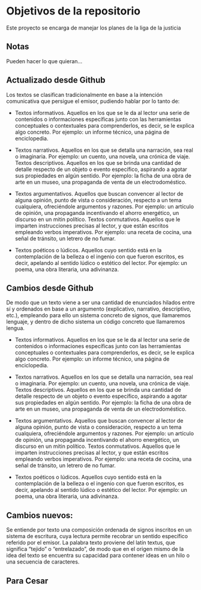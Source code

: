 # Objetivos de la repositorio

Este proyecto se encarga de manejar los planes de la liga de la justicia


## Notas
Pueden hacer lo que quieran...

## Actualizado desde Github
Los textos se clasifican tradicionalmente en base a la intención comunicativa que persigue el emisor, pudiendo hablar por lo tanto de:

- Textos informativos. Aquellos en los que se le da al lector una serie de contenidos o informaciones específicas junto con las herramientas conceptuales o contextuales para comprenderlos, es decir, se le explica algo concreto. Por ejemplo: un informe técnico, una página de enciclopedia.

- Textos narrativos. Aquellos en los que se detalla una narración, sea real o imaginaria. Por ejemplo: un cuento, una novela, una crónica de viaje.
Textos descriptivos. Aquellos en los que se brinda una cantidad de detalle respecto de un objeto o evento específico, aspirando a agotar sus propiedades en algún sentido. Por ejemplo: la ficha de una obra de arte en un museo, una propaganda de venta de un electrodoméstico.

- Textos argumentativos. Aquellos que buscan convencer al lector de alguna opinión, punto de vista o consideración, respecto a un tema cualquiera, ofreciéndole argumentos y razones. Por ejemplo: un artículo de opinión, una propaganda incentivando el ahorro energético, un discurso en un mitin político.
Textos conmutativos. Aquellos que le imparten instrucciones precisas al lector, y que están escritos empleando verbos imperativos. Por ejemplo: una receta de cocina, una señal de tránsito, un letrero de no fumar.

- Textos poéticos o lúdicos. Aquellos cuyo sentido está en la contemplación de la belleza o el ingenio con que fueron escritos, es decir, apelando al sentido lúdico o estético del lector. Por ejemplo: un poema, una obra literaria, una adivinanza.


## Cambios desde Github
De modo que un texto viene a ser una cantidad de enunciados hilados entre sí y ordenados en base a un argumento (explicativo, narrativo, descriptivo, etc.), empleando para ello un sistema concreto de signos, que llamaremos lenguaje, y dentro de dicho sistema un código concreto que llamaremos lengua.

- Textos informativos. Aquellos en los que se le da al lector una serie de contenidos o informaciones específicas junto con las herramientas conceptuales o contextuales para comprenderlos, es decir, se le explica algo concreto. Por ejemplo: un informe técnico, una página de enciclopedia.

- Textos narrativos. Aquellos en los que se detalla una narración, sea real o imaginaria. Por ejemplo: un cuento, una novela, una crónica de viaje.
Textos descriptivos. Aquellos en los que se brinda una cantidad de detalle respecto de un objeto o evento específico, aspirando a agotar sus propiedades en algún sentido. Por ejemplo: la ficha de una obra de arte en un museo, una propaganda de venta de un electrodoméstico.

- Textos argumentativos. Aquellos que buscan convencer al lector de alguna opinión, punto de vista o consideración, respecto a un tema cualquiera, ofreciéndole argumentos y razones. Por ejemplo: un artículo de opinión, una propaganda incentivando el ahorro energético, un discurso en un mitin político.
Textos conmutativos. Aquellos que le imparten instrucciones precisas al lector, y que están escritos empleando verbos imperativos. Por ejemplo: una receta de cocina, una señal de tránsito, un letrero de no fumar.

- Textos poéticos o lúdicos. Aquellos cuyo sentido está en la contemplación de la belleza o el ingenio con que fueron escritos, es decir, apelando al sentido lúdico o estético del lector. Por ejemplo: un poema, una obra literaria, una adivinanza.

## Cambios nuevos:

Se entiende por texto una composición ordenada de signos inscritos en un sistema de escritura, cuya lectura permite recobrar un sentido específico referido por el emisor. La palabra texto proviene del latín textus, que significa “tejido” o “entrelazado”, de modo que en el origen mismo de la idea del texto se encuentra su capacidad para contener ideas en un hilo o una secuencia de caracteres.

## Para Cesar


